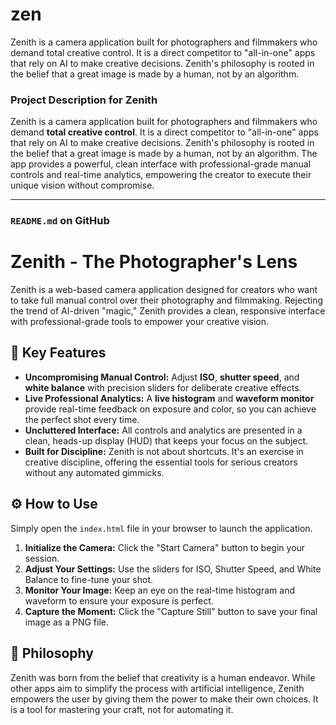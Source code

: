 # zen
Zenith is a camera application built for photographers and filmmakers who demand total creative control. It is a direct competitor to "all-in-one" apps that rely on AI to make creative decisions. Zenith's philosophy is rooted in the belief that a great image is made by a human, not by an algorithm. 

### **Project Description for Zenith**

Zenith is a camera application built for photographers and filmmakers who demand **total creative control**. It is a direct competitor to "all-in-one" apps that rely on AI to make creative decisions. Zenith's philosophy is rooted in the belief that a great image is made by a human, not by an algorithm. The app provides a powerful, clean interface with professional-grade manual controls and real-time analytics, empowering the creator to execute their unique vision without compromise.

---
### **`README.md` on GitHub**

# Zenith - The Photographer's Lens

Zenith is a web-based camera application designed for creators who want to take full manual control over their photography and filmmaking. Rejecting the trend of AI-driven "magic," Zenith provides a clean, responsive interface with professional-grade tools to empower your creative vision.

## 🌟 Key Features

* **Uncompromising Manual Control:** Adjust **ISO**, **shutter speed**, and **white balance** with precision sliders for deliberate creative effects.
* **Live Professional Analytics:** A **live histogram** and **waveform monitor** provide real-time feedback on exposure and color, so you can achieve the perfect shot every time.
* **Uncluttered Interface:** All controls and analytics are presented in a clean, heads-up display (HUD) that keeps your focus on the subject.
* **Built for Discipline:** Zenith is not about shortcuts. It's an exercise in creative discipline, offering the essential tools for serious creators without any automated gimmicks.

## ⚙️ How to Use

Simply open the `index.html` file in your browser to launch the application.

1.  **Initialize the Camera:** Click the "Start Camera" button to begin your session.
2.  **Adjust Your Settings:** Use the sliders for ISO, Shutter Speed, and White Balance to fine-tune your shot.
3.  **Monitor Your Image:** Keep an eye on the real-time histogram and waveform to ensure your exposure is perfect.
4.  **Capture the Moment:** Click the "Capture Still" button to save your final image as a PNG file.

## 🤝 Philosophy

Zenith was born from the belief that creativity is a human endeavor. While other apps aim to simplify the process with artificial intelligence, Zenith empowers the user by giving them the power to make their own choices. It is a tool for mastering your craft, not for automating it.
